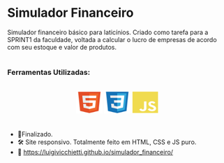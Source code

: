 # Simulador Financeiro

Simulador financeiro básico para laticínios. Criado como tarefa para a SPRINT1 da faculdade, voltada a calcular o lucro de empresas de acordo com seu estoque e valor de produtos.

#

### Ferramentas Utilizadas:
<br>

<div align="center">
   <img align="center" alt="Luigi-HTML" height="50" width="60" src="https://raw.githubusercontent.com/devicons/devicon/master/icons/html5/html5-original.svg">
  <img align="center" alt="Luigi-CSS" height="50" width="60" src="https://raw.githubusercontent.com/devicons/devicon/master/icons/css3/css3-original.svg">
  <img align="center" alt="Luigi-Js" height="50" width="60" src="https://raw.githubusercontent.com/devicons/devicon/master/icons/javascript/javascript-plain.svg">
</div>

#

- 📌Finalizado.
- 🛠 Site responsivo. Totalmente feito em HTML, CSS e JS puro.
- 🔗 https://luigivicchietti.github.io/simulador_financeiro/